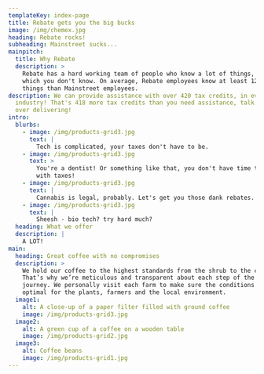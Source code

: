 ```yaml
---
templateKey: index-page
title: Rebate gets you the big bucks
image: /img/chemex.jpg
heading: Rebate rocks!
subheading: Mainstreet sucks...
mainpitch:
  title: Why Rebate
  description: >
    Rebate has a hard working team of people who know a lot of things, things
    which you don't know. On average, Rebate employees know at least 12 more
    things than Mainstreet employees.
description: We can provide assistance with over 420 tax credits, in every
  industry! That's 418 more tax credits than you need assistance, talk about
  over delivering!
intro:
  blurbs:
    - image: /img/products-grid3.jpg
      text: |
        Tech is complicated, your taxes don't have to be.
    - image: /img/products-grid3.jpg
      text: >
        You're a dentist! Or something like that, you don't have time to deal
        with taxes!
    - image: /img/products-grid3.jpg
      text: |
        Cannabis is legal, probably. Let's get you those dank rebates.
    - image: /img/products-grid3.jpg
      text: |
        Sheesh - bio tech? try hard much?
  heading: What we offer
  description: |
    A LOT!
main:
  heading: Great coffee with no compromises
  description: >
    We hold our coffee to the highest standards from the shrub to the cup.
    That’s why we’re meticulous and transparent about each step of the coffee’s
    journey. We personally visit each farm to make sure the conditions are
    optimal for the plants, farmers and the local environment.
  image1:
    alt: A close-up of a paper filter filled with ground coffee
    image: /img/products-grid3.jpg
  image2:
    alt: A green cup of a coffee on a wooden table
    image: /img/products-grid2.jpg
  image3:
    alt: Coffee beans
    image: /img/products-grid1.jpg
---
```

